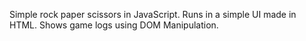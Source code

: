 Simple rock paper scissors in JavaScript. Runs in a simple UI made in HTML. Shows game logs using DOM Manipulation.
